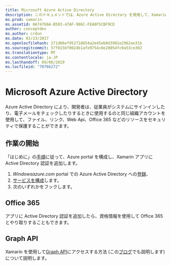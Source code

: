 ```yaml
---
title: Microsoft Azure Active Directory
description: このドキュメントでは、Azure Active Directory を使用して、Xamarin でビルドされたモバイルアプリケーションでユーザーを認証する方法について説明します。
ms.prod: xamarin
ms.assetid: 0A74766A-B583-47AF-986C-FEA8F5CBF9CD
author: conceptdev
ms.author: crdun
ms.date: 03/23/2017
ms.openlocfilehash: 271d66ef952718654a2e45eb0d3901e2962ae31b
ms.sourcegitcommit: 57f815bf0024b1afe9754c0e28054fc0a53ce302
ms.translationtype: MT
ms.contentlocale: ja-JP
ms.lasthandoff: 09/06/2019
ms.locfileid: "70766272"
---
```

# <a name="microsoft-azure-active-directory"></a>Microsoft Azure Active Directory

Azure Active Directory により、開発者は、従業員がシステムにサインインしたり、電子メールをチェックしたりするときに使用するのと同じ組織アカウントを使用して、ファイル、リンク、Web Api、Office 365 などのリソースをセキュリティで保護することができます。

## <a name="getting-started"></a>作業の開始

「はじめに」の[手順](~/cross-platform/data-cloud/active-directory/get-started/index.md)に従って、Azure portal を構成し、Xamarin アプリに Active Directory 認証を追加します。

1. *Windowsazure.com* portal での Azure Active Directory への[登録](~/cross-platform/data-cloud/active-directory/get-started/register.md)、
2. [サービスを構成](~/cross-platform/data-cloud/active-directory/get-started/configure.md)します。
3. 次のいずれかをフックします。

## <a name="office-365"></a>Office 365

アプリに Active Directory 認証を追加したら、資格情報を使用して Office 365 とやり取りすることもできます。

## <a name="graph-api"></a>Graph API

Xamarin を使用して[Graph API](~/cross-platform/data-cloud/active-directory/graph.md)にアクセスする方法 (この[ブログ](https://blog.xamarin.com/authenticate-xamarin-mobile-apps-using-azure-active-directory/)でも説明します) について説明します。
